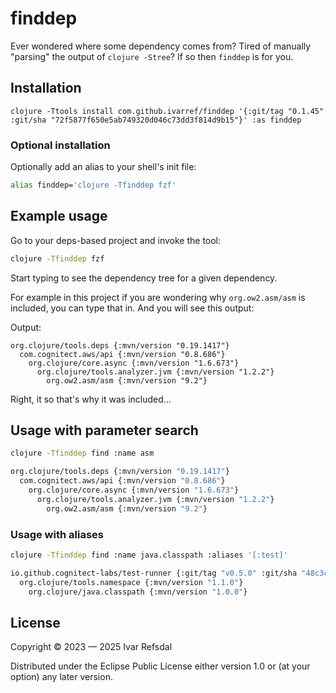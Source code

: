# finddep

Ever wondered where some dependency comes from?
Tired of manually "parsing" the output of `clojure -Stree`?
If so then `finddep` is for you.

## Installation

```
clojure -Ttools install com.github.ivarref/finddep '{:git/tag "0.1.45" :git/sha "72f5877f650e5ab749320d046c73dd3f814d9b15"}' :as finddep
```

### Optional installation

Optionally add an alias to your shell's init file:

```bash
alias finddep='clojure -Tfinddep fzf'
```

## Example usage

Go to your deps-based project and invoke the tool:

```bash
clojure -Tfinddep fzf
```

Start typing to see the dependency tree for a given dependency.

For example in this project if you are wondering why `org.ow2.asm/asm` is included, you can
type that in. And you will see this output:

Output:
```
org.clojure/tools.deps {:mvn/version "0.19.1417"}
  com.cognitect.aws/api {:mvn/version "0.8.686"}
    org.clojure/core.async {:mvn/version "1.6.673"}
      org.clojure/tools.analyzer.jvm {:mvn/version "1.2.2"}
        org.ow2.asm/asm {:mvn/version "9.2"}
```

Right, it so that's why it was included...

## Usage with parameter search

```bash
clojure -Tfinddep find :name asm

org.clojure/tools.deps {:mvn/version "0.19.1417"}
  com.cognitect.aws/api {:mvn/version "0.8.686"}
    org.clojure/core.async {:mvn/version "1.6.673"}
      org.clojure/tools.analyzer.jvm {:mvn/version "1.2.2"}
        org.ow2.asm/asm {:mvn/version "9.2"}
```

### Usage with aliases

```bash
clojure -Tfinddep find :name java.classpath :aliases '[:test]'

io.github.cognitect-labs/test-runner {:git/tag "v0.5.0" :git/sha "48c3c67f98362ba1e20526db4eeb6996209c050a"}
  org.clojure/tools.namespace {:mvn/version "1.1.0"}
    org.clojure/java.classpath {:mvn/version "1.0.0"}
```

## License

Copyright © 2023 — 2025 Ivar Refsdal

Distributed under the Eclipse Public License either version 1.0 or (at
your option) any later version.
